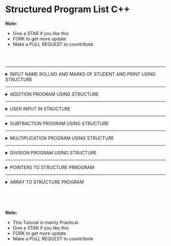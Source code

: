 # Structured Program List C++

**Note:**
 - Give a STAR if you like this 
 - FORK to get more update
 - Make a PULL REQUEST to countribute

<br><br>


 <hr>

 <details><summary>INPUT NAME ROLLNO AND MARKS OF STUDENT AND PRINT USING STRUCTURE</summary>

```

        #include <iostream>
        #include <string.h>
        using namespace std;
        struct Student
           {
                char name[200];
                int rollno;
                float marks;
            };
            int main()
            {
                struct Student obj;
                strcpy(obj.name,"Nemonet TYP");
                obj.rollno=205;
                obj.marks=85.4;
                cout<<"Name="<<obj.name<<"\n";
                cout<<"Rollno="<<obj.rollno<<"\n";
                cout<<"Marks="<<obj.marks<<"\n";
            }


            ### output ###
            Name=Nemonet TYP
            Rollno=205
            Marks=85.4


```

<img>


 </details>



 <hr>

 <details><summary>ADDITION PROGRAM USING STRUCTURE</summary>

 ```

    #include <iostream>
    #include <string.h>
    using namespace std;
    struct Arithmetic
    {
        int x;
        int y;
        int z;
    };
    int main()
    {
        struct Arithmetic obj;
        obj.y=20;
        obj.z=50;
        obj.x=obj.y+obj.z;
        cout<<"Add="<<obj.x;
    }
        


    ### output ###
    Add=70


```

<img>


 </details>



 <hr>

 <details><summary>USER INPUT IN STRUCTURE</summary>

```

    #include <iostream>
    #include <string.h>
    using namespace std;
    struct Arithmetic
    {
        int x;
        int y;
        int z;
    };
    int main()
    {
        struct Arithmetic obj;
        cout<<"Enter first number\n";
        cin>>obj.y;
        cout<<"Enter second number\n";
        cin>>obj.z;
        obj.x=obj.y+obj.z;
        cout<<"Add="<<obj.x;
    }



    ### output ###
    Enter first number
    45
    Enter second number
    55
        Add=100



```

<img>


 </details>



 <hr>

 <details><summary>SUBTRACTION PROGRAM USING STRUCTURE</summary>

```

    #include <iostream>
    #include <string.h>
    using namespace std;
    struct Arithmetic
    {
        int x;
        int y;
        int z;
    };
    int main()
    {
        struct Arithmetic obj;
        cout<<"Enter first number\n";
        cin>>obj.y;
        cout<<"Enter second number\n";
        cin>>obj.z;
        obj.x=obj.y-obj.z;
        cout<<"Sub="<<obj.x;
    }
        


    ### output ###
    Enter first number
    65
    Enter second number
    45
        Sub=20


```

<img>


 </details>



 <hr>

 <details><summary>MULTIPLICATION PROGRAM USING STRUCTURE</summary>

```

    #include <iostream>
    #include <string.h>
    using namespace std;
    struct Arithmetic
    {
        int x;
        int y;
        int z;
    };
    int main()
    {
        struct Arithmetic obj;
        cout<<"Enter first number\n";
        cin>>obj.y;
        cout<<"Enter second number\n";
        cin>>obj.z;
        obj.x=obj.y*obj.z;
        cout<<"Multiply="<<obj.x;
    }
        


    ### output ###
    Enter first number
    6
    Enter second number
    5
        Multiply=30


 ```

<img>


 </details>




 <hr>

 <details><summary>DIVISION PROGRAM USING STRUCTURE</summary>

```

    #include <iostream>
    #include <string.h>
    using namespace std;
    struct Arithmetic
    {
        float x;
        float y;
        float z;
    };
    int main()
    {
        struct Arithmetic obj;
        cout<<"Enter first number\n";
        cin>>obj.y;
        cout<<"Enter second number\n";
        cin>>obj.z;
        obj.x=obj.y/obj.z;
        cout<<"Div="<<obj.x;
    }
        


    ### output ###
    Enter first number
    60
    Enter second number
    5
        Div=12


```

<img>


 </details>




 <hr>

 <details><summary>POINTERS TO STRUCTURE PRROGRAM</summary>

```

    #include <iostream>
    #include <string.h>
    using namespace std;
    struct Student
        {
            int rollno;
        };
        int main()

        {
            struct Student obj_roll;
            obj_roll.rollno=205;
            struct Student*r;
            r=&obj_roll;
            cout<<"Roll number="<<*r;

        }


        ### output ###

        Roll number=205


```

<img>


 </details>





 <hr>

 <details><summary>ARRAY TO STRUCTURE PROGRAM</summary>

```

    #include <iostream>
    #include <string.h>
    using namespace std;
    struct ArrayToStruct
        {
            int x;
        };
        int main()
        {
            struct ArrayToStruct obj_array[5];
            cout<<"Enter 5 value one by one\n";
            for(int i=0;i<5;i++)
            cin>>obj_array[i].x;
            cout<<"Element is given below\n";
            for(int j=0;j<5;j++)
            cout<<obj_array[j].x<<"";
        }


        ### output ###
        Enter 5 value one by one
        10
        40
        50
        70
        90
        Element is given below
        10 40 50 70 90

        

```

<img>


 </details>



<br><br><br>



**Note:** 
 - This Tutorial is mainly Practical.
 - Give a STAR if you like this 
 - FORK to get more update
 - Make a PULL REQUEST to countribute










